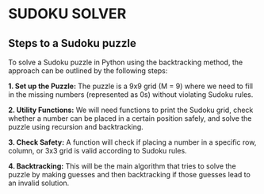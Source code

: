 # SUDOKU SOLVER
## Steps to a Sudoku puzzle
To solve a Sudoku puzzle in Python using the backtracking method, the approach can be outlined by the following steps:

**1. Set up the Puzzle:**
The puzzle is a 9x9 grid (M = 9) where we need to fill in the missing numbers (represented as 0s) without violating Sudoku rules.

**2. Utility Functions:**
We will need functions to print the Sudoku grid, check whether a number can be placed in a certain position safely, and solve the puzzle using recursion and backtracking.

**3. Check Safety:**
A function will check if placing a number in a specific row, column, or 3x3 grid is valid according to Sudoku rules.

**4. Backtracking:**
This will be the main algorithm that tries to solve the puzzle by making guesses and then backtracking if those guesses lead to an invalid solution.

